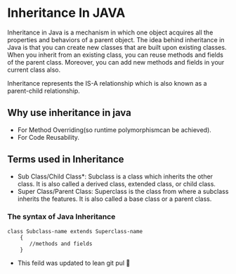 # Inheritance In JAVA

Inheritance in Java is a mechanism in which one object acquires all the properties and behaviors of a parent object.
The idea behind inheritance in Java is that you can create new classes
that are built upon existing classes. When you inherit from an existing class, you can reuse methods and fields of the parent class. Moreover, you can add new methods and fields in your current class also.

Inheritance represents the IS-A relationship which is also known as a parent-child relationship.

## Why use inheritance in java

- For Method Overriding(so runtime polymorphismcan be achieved).
- For Code Reusability.

## Terms used in Inheritance

- Sub Class/Child Class\*: Subclass is a class which inherits the other class. It is also called a derived class, extended class, or child class.
- Super Class/Parent Class: Superclass is the class from where a subclass inherits the features. It is also called a base class or a parent class.

### The syntax of Java Inheritance

```
class Subclass-name extends Superclass-name
    {
       //methods and fields
    }
```
* This feild was updated to lean git pul 💯
